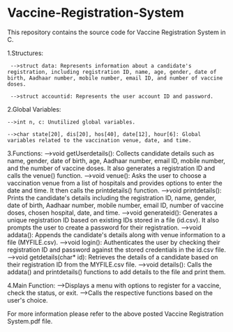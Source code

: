 # Vaccine-Registration-System
This repository contains the source code for Vaccine Registration System in C.


1.Structures:

     -->struct data: Represents information about a candidate's registration, including registration ID, name, age, gender, date of birth, Aadhaar number, mobile number, email ID, and number of vaccine doses.
     
     -->struct accountid: Represents the user account ID and password.
     
2.Global Variables:

    -->int n, c: Unutilized global variables.
    
    -->char state[20], dis[20], hos[40], date[12], hour[6]: Global variables related to the vaccination venue, date, and time.
    
3.Functions:
    -->void getUserdetails(): Collects candidate details such as name, gender, date of birth, age, Aadhaar number, email ID, mobile number, and the number of vaccine doses. It also generates a registration ID and calls the venue() function.
    -->void venue(): Asks the user to choose a vaccination venue from a list of hospitals and provides options to enter the date and time. It then calls the printdetails() function.
    -->void printdetails(): Prints the candidate's details including the registration ID, name, gender, date of birth, Aadhaar number, mobile number, email ID, number of vaccine doses, chosen hospital, date, and time.
    -->void generateid(): Generates a unique registration ID based on existing IDs stored in a file (id.csv). It also prompts the user to create a password for their registration.
    -->void addata(): Appends the candidate's details along with venue information to a file (MYFILE.csv).
    -->void login(): Authenticates the user by checking their registration ID and password against the stored credentials in the id.csv file.
    -->void getdetails(char* id): Retrieves the details of a candidate based on their registration ID from the MYFILE.csv file.
    -->void details(): Calls the addata() and printdetails() functions to add details to the file and print them.

4.Main Function:
    -->Displays a menu with options to register for a vaccine, check the status, or exit.
    -->Calls the respective functions based on the user's choice.

For more information please refer to the above posted Vaccine Registration System.pdf file.
